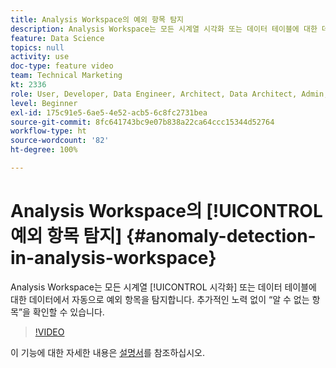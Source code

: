 ```yaml
---
title: Analysis Workspace의 예외 항목 탐지
description: Analysis Workspace는 모든 시계열 시각화 또는 데이터 테이블에 대한 데이터에서 자동으로 예외 항목을 탐지합니다. 추가적인 노력 없이 “알 수 없는 항목”을 확인할 수 있습니다.
feature: Data Science
topics: null
activity: use
doc-type: feature video
team: Technical Marketing
kt: 2336
role: User, Developer, Data Engineer, Architect, Data Architect, Admin, Leader
level: Beginner
exl-id: 175c91e5-6ae5-4e52-acb5-6c8fc2731bea
source-git-commit: 8fc641743bc9e07b838a22ca64ccc15344d52764
workflow-type: ht
source-wordcount: '82'
ht-degree: 100%

---
```


# Analysis Workspace의 [!UICONTROL 예외 항목 탐지] {#anomaly-detection-in-analysis-workspace}

Analysis Workspace는 모든 시계열 [!UICONTROL 시각화] 또는 데이터 테이블에 대한 데이터에서 자동으로 예외 항목을 탐지합니다. 추가적인 노력 없이 “알 수 없는 항목”을 확인할 수 있습니다.

>[!VIDEO](https://video.tv.adobe.com/v/25444/?quality=12&learn=on)

이 기능에 대한 자세한 내용은 [설명서](https://experienceleague.adobe.com/docs/analytics/analyze/analysis-workspace/virtual-analyst/anomaly-detection/anomaly-detection.html?lang=ko)를 참조하십시오.
